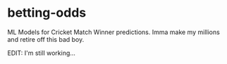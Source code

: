 # betting-odds

ML Models for Cricket Match Winner predictions. Imma make my millions and retire off this bad boy.

EDIT: I'm still working...
